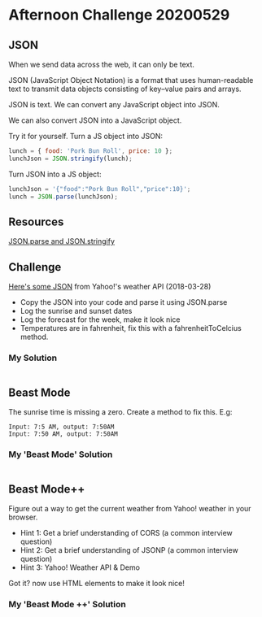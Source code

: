 # Afternoon Challenge 20200529

## JSON

When we send data across the web, it can only be text.

JSON (JavaScript Object Notation) is a format that uses human-readable text to transmit data objects consisting of key–value pairs and arrays.

JSON is text. We can convert any JavaScript object into JSON.

We can also convert JSON into a JavaScript object.

Try it for yourself. Turn a JS object into JSON:

```javascript
lunch = { food: 'Pork Bun Roll', price: 10 };
lunchJson = JSON.stringify(lunch);
```

Turn JSON into a JS object:

```javascript
lunchJson = '{"food":"Pork Bun Roll","price":10}';
lunch = JSON.parse(lunchJson);
```

## Resources
[JSON.parse and JSON.stringify](https://developer.mozilla.org/en-US/docs/Web/JavaScript/Reference/Global_Objects/JSON)


## Challenge

[Here's some JSON](https://coderacademyedu.github.io/resources/weather.json) from Yahoo!'s weather API (2018-03-28)

- Copy the JSON into your code and parse it using JSON.parse
- Log the sunrise and sunset dates
- Log the forecast for the week, make it look nice
- Temperatures are in fahrenheit, fix this with a fahrenheitToCelcius method.

### My Solution

<!-- #TODO 20200529 Morning Core -->
```javascript

```

## Beast Mode

The sunrise time is missing a zero. Create a method to fix this. E.g:

```
Input: 7:5 AM, output: 7:50AM
Input: 7:50 AM, output: 7:50AM
```

### My 'Beast Mode' Solution
<!-- #TODO 20200529 Morning BeastMode -->
```javascript

```

## Beast Mode++
Figure out a way to get the current weather from Yahoo! weather in your browser.

- Hint 1: Get a brief understanding of CORS (a common interview question)
- Hint 2: Get a brief understanding of JSONP (a common interview question)
- Hint 3: Yahoo! Weather API & Demo

Got it? now use HTML elements to make it look nice!

### My 'Beast Mode ++' Solution
<!-- #TODO 20200529 Morning BeastMode++ -->
```javascript

```